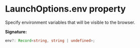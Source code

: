 # LaunchOptions.env property

Specify environment variables that will be visible to the browser.

**Signature:**

```typescript
env?: Record<string, string | undefined>;
```
